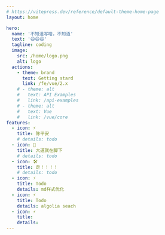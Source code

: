 ```yaml
---
# https://vitepress.dev/reference/default-theme-home-page
layout: home

hero:
  name: '不知道写啥，不知道'
  text: '😄😄😄'
  tagline: coding
  image:
    src: /home/logo.png
    alt: logo
  actions:
    - theme: brand
      text: Getting stard
      link: /fe/vue/2.x
    # - theme: alt
    #   text: API Examples
    #   link: /api-examples
    # - theme: alt
    #   text: Vue
    #   link: /vue/core
features:
  - icon: ⚡️
    title: 陈平安
    # details: todo
  - icon: 🖖
    title: 大道就在脚下
    # details: todo
  - icon: 🛠️
    title: 走！！！！
    # details: todo
  - icon: ⚡️
    title: Todo
    details: md样式优化
  - icon: ⚡️
    title: Todo
    details: algolia seach
  - icon: ⚡️
    title: 
    details: 
---
```


